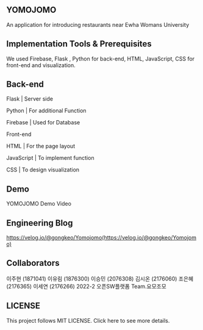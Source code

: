 ## YOMOJOMO 
An application for introducing restaurants near Ewha Womans University
## Implementation Tools & Prerequisites

We used Firebase, Flask , Python for back-end, HTML, JavaScript, CSS for front-end and visualization.


## Back-end


Flask | Server side

Python |  For additional Function


Firebase | Used for Database


Front-end


HTML | For the page layout


JavaScript | To implement function


CSS | To design visualization

## Demo

YOMOJOMO Demo Video

## Engineering Blog
https://velog.io/@gongkeo/Yomojomo(https://velog.io/@gongkeo/Yomojomo)


## Collaborators

이주현 (1871041)
이유림 (1876300)
이승민 (2076308)
김시온 (2176060)
조은혜 (2176365)
이세연 (2176266)
2022-2 오픈SW플랫폼 Team.요모조모

## LICENSE
This project follows MIT LICENSE. Click here to see more details.

